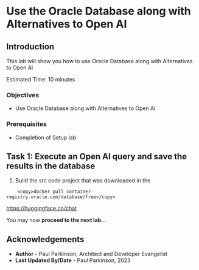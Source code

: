 # Use the Oracle Database along with Alternatives to Open AI

## Introduction

This lab will show you how to use Oracle Database along with Alternatives to Open AI

Estimated Time:  10 minutes

### Objectives

-   Use Oracle Database along with Alternatives to Open AI

### Prerequisites

- Completion of Setup lab

## Task 1: Execute an Open AI query and save the results in the database

1.    Build the src code project that was downloaded in the

```
    <copy>docker pull container-registry.oracle.com/database/free</copy>
   ```

https://huggingface.co/chat

You may now **proceed to the next lab.**..

## Acknowledgements

* **Author** - Paul Parkinson, Architect and Developer Evangelist
* **Last Updated By/Date** - Paul Parkinson, 2023
